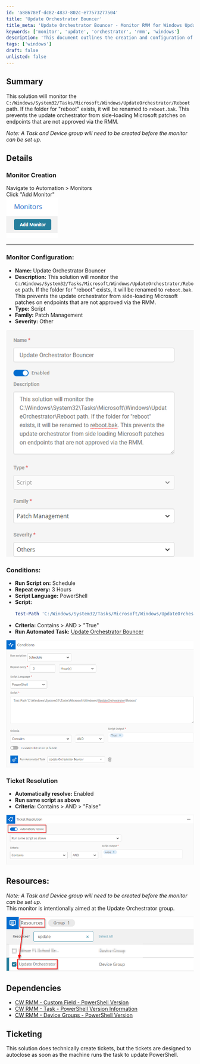 ```yaml
---
id: 'a88678ef-dc82-4837-802c-e77573277504'
title: 'Update Orchestrator Bouncer'
title_meta: 'Update Orchestrator Bouncer - Monitor RMM for Windows Update'
keywords: ['monitor', 'update', 'orchestrator', 'rmm', 'windows']
description: 'This document outlines the creation and configuration of the Update Orchestrator Bouncer monitor, which prevents unauthorized Microsoft patches from being applied by renaming the reboot folder in the Update Orchestrator path. It includes details on monitor creation, configuration, conditions, ticket resolution, and dependencies.'
tags: ['windows']
draft: false
unlisted: false
---
```


## Summary

This solution will monitor the `C:/Windows/System32/Tasks/Microsoft/Windows/UpdateOrchestrator/Reboot` path. If the folder for "reboot" exists, it will be renamed to `reboot.bak`. This prevents the update orchestrator from side-loading Microsoft patches on endpoints that are not approved via the RMM.

*Note: A Task and Device group will need to be created before the monitor can be set up.*

## Details

### Monitor Creation
Navigate to Automation > Monitors  
Click "Add Monitor"  
![Monitor Creation](../../../static/img/Update-Orchestrator-Bouncer/image_1.png)

---

### Monitor Configuration:
- **Name:** Update Orchestrator Bouncer
- **Description:** This solution will monitor the `C:/Windows/System32/Tasks/Microsoft/Windows/UpdateOrchestrator/Reboot` path. If the folder for "reboot" exists, it will be renamed to `reboot.bak`. This prevents the update orchestrator from side-loading Microsoft patches on endpoints that are not approved via the RMM.
- **Type:** Script
- **Family:** Patch Management
- **Severity:** Other

![Monitor Configuration](../../../static/img/Update-Orchestrator-Bouncer/image_2.png)

### Conditions:
- **Run Script on:** Schedule
- **Repeat every:** 3 Hours
- **Script Language:** PowerShell
- **Script:**
  ```powershell
  Test-Path 'C:/Windows/System32/Tasks/Microsoft/Windows/UpdateOrchestrator/Reboot'
  ```
- **Criteria:** Contains > AND > "True"
- **Run Automated Task:** [Update Orchestrator Bouncer](https://proval.itglue.com/5078775/docs/13460454#version=published&documentMode=view)

![Conditions](../../../static/img/Update-Orchestrator-Bouncer/image_3.png)

### Ticket Resolution
- **Automatically resolve:** Enabled
- **Run same script as above**
- **Criteria:** Contains > AND > "False"

![Ticket Resolution](../../../static/img/Update-Orchestrator-Bouncer/image_4.png)

## Resources:
*Note: A Task and Device group will need to be created before the monitor can be set up.*  
This monitor is intentionally aimed at the Update Orchestrator group.

![Resources](../../../static/img/Update-Orchestrator-Bouncer/image_5.png)

## Dependencies
- [CW RMM - Custom Field - PowerShell Version](https://proval.itglue.com/DOC-5078775-12824368)
- [CW RMM - Task - PowerShell Version Information](<../tasks/PowerShell Version Information.md>)
- [CW RMM - Device Groups - PowerShell Version](https://proval.itglue.com/DOC-5078775-12824362)

## Ticketing
This solution does technically create tickets, but the tickets are designed to autoclose as soon as the machine runs the task to update PowerShell.
